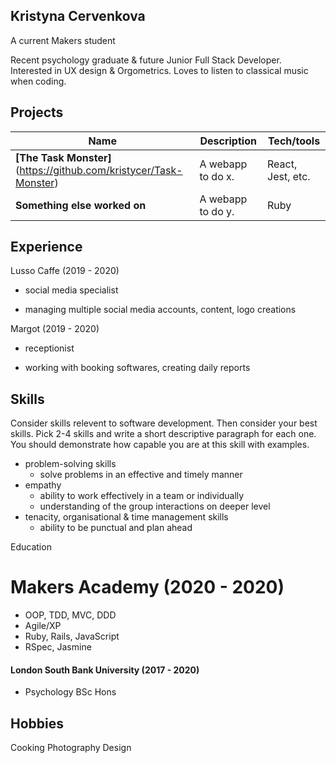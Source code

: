 ## Kristyna Cervenkova

A current Makers student

Recent psychology graduate & future Junior Full Stack Developer. Interested in UX design & Orgometrics.
Loves to listen to classical music when coding.

## Projects

| Name                                                              | Description       | Tech/tools        |
| ----------------------------------------------------------------- | ----------------- | ----------------- |
| **[The Task Monster]**(https://github.com/kristycer/Task-Monster) | A webapp to do x. | React, Jest, etc. |
| **Something else worked on**                                      | A webapp to do y. | Ruby              |

## Experience

Lusso Caffe (2019 - 2020)

- social media specialist

- managing multiple social media accounts, content, logo creations

Margot (2019 - 2020)

- receptionist

- working with booking softwares, creating daily reports

## Skills

Consider skills relevent to software development. Then consider your best skills. Pick 2-4 skills and write a short descriptive paragraph for each one. You should demonstrate how capable you are at this skill with examples.

- problem-solving skills
  - solve problems in an effective and timely manner
- empathy
  - ability to work effectively in a team or individually
  - understanding of the group interactions on deeper level
- tenacity, organisational & time management skills
  - ability to be punctual and plan ahead

Education

# Makers Academy (2020 - 2020)

- OOP, TDD, MVC, DDD
- Agile/XP
- Ruby, Rails, JavaScript
- RSpec, Jasmine

#### London South Bank University (2017 - 2020)

- Psychology BSc Hons

## Hobbies

Cooking
Photography
Design
